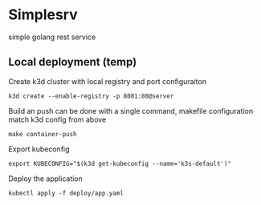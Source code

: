 # Simplesrv
simple golang rest service

## Local deployment (temp)

Create k3d cluster with local registry and port configuraiton
```
k3d create --enable-registry -p 8081:80@server
```

Build an push can be done with a single command, makefile configuration match k3d config from above
```
make container-push
```

Export kubeconfig
```
export KUBECONFIG="$(k3d get-kubeconfig --name='k3s-default')"
```
Deploy the application
```
kubectl apply -f deploy/app.yaml
```